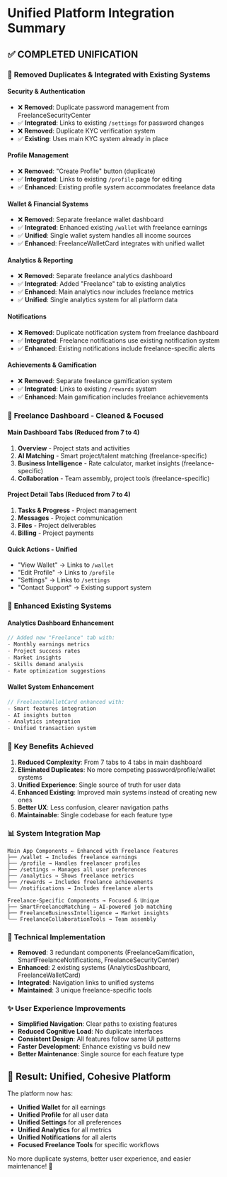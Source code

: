 # Unified Platform Integration Summary

## ✅ **COMPLETED UNIFICATION**

### 🔄 **Removed Duplicates & Integrated with Existing Systems**

#### **Security & Authentication**

- ❌ **Removed**: Duplicate password management from FreelanceSecurityCenter
- ✅ **Integrated**: Links to existing `/settings` for password changes
- ❌ **Removed**: Duplicate KYC verification system
- ✅ **Existing**: Uses main KYC system already in place

#### **Profile Management**

- ❌ **Removed**: "Create Profile" button (duplicate)
- ✅ **Integrated**: Links to existing `/profile` page for editing
- ✅ **Enhanced**: Existing profile system accommodates freelance data

#### **Wallet & Financial Systems**

- ❌ **Removed**: Separate freelance wallet dashboard
- ✅ **Integrated**: Enhanced existing `/wallet` with freelance earnings
- ✅ **Unified**: Single wallet system handles all income sources
- ✅ **Enhanced**: FreelanceWalletCard integrates with unified wallet

#### **Analytics & Reporting**

- ❌ **Removed**: Separate freelance analytics dashboard
- ✅ **Integrated**: Added "Freelance" tab to existing analytics
- ✅ **Enhanced**: Main analytics now includes freelance metrics
- ✅ **Unified**: Single analytics system for all platform data

#### **Notifications**

- ❌ **Removed**: Duplicate notification system from freelance dashboard
- ✅ **Integrated**: Freelance notifications use existing notification system
- ✅ **Enhanced**: Existing notifications include freelance-specific alerts

#### **Achievements & Gamification**

- ❌ **Removed**: Separate freelance gamification system
- ✅ **Integrated**: Links to existing `/rewards` system
- ✅ **Enhanced**: Main gamification includes freelance achievements

### 🎯 **Freelance Dashboard - Cleaned & Focused**

#### **Main Dashboard Tabs (Reduced from 7 to 4)**

1. **Overview** - Project stats and activities
2. **AI Matching** - Smart project/talent matching (freelance-specific)
3. **Business Intelligence** - Rate calculator, market insights (freelance-specific)
4. **Collaboration** - Team assembly, project tools (freelance-specific)

#### **Project Detail Tabs (Reduced from 7 to 4)**

1. **Tasks & Progress** - Project management
2. **Messages** - Project communication
3. **Files** - Project deliverables
4. **Billing** - Project payments

#### **Quick Actions - Unified**

- "View Wallet" → Links to `/wallet`
- "Edit Profile" → Links to `/profile`
- "Settings" → Links to `/settings`
- "Contact Support" → Existing support system

### 🌟 **Enhanced Existing Systems**

#### **Analytics Dashboard Enhancement**

```typescript
// Added new "Freelance" tab with:
- Monthly earnings metrics
- Project success rates
- Market insights
- Skills demand analysis
- Rate optimization suggestions
```

#### **Wallet System Enhancement**

```typescript
// FreelanceWalletCard enhanced with:
- Smart features integration
- AI insights button
- Analytics integration
- Unified transaction system
```

### 🚀 **Key Benefits Achieved**

1. **Reduced Complexity**: From 7 tabs to 4 tabs in main dashboard
2. **Eliminated Duplicates**: No more competing password/profile/wallet systems
3. **Unified Experience**: Single source of truth for user data
4. **Enhanced Existing**: Improved main systems instead of creating new ones
5. **Better UX**: Less confusion, clearer navigation paths
6. **Maintainable**: Single codebase for each feature type

### 📊 **System Integration Map**

```
Main App Components ← Enhanced with Freelance Features
├── /wallet → Includes freelance earnings
├── /profile → Handles freelancer profiles
├── /settings → Manages all user preferences
├── /analytics → Shows freelance metrics
├── /rewards → Includes freelance achievements
└── /notifications → Includes freelance alerts

Freelance-Specific Components → Focused & Unique
├── SmartFreelanceMatching → AI-powered job matching
├── FreelanceBusinessIntelligence → Market insights
└── FreelanceCollaborationTools → Team assembly
```

### 🔧 **Technical Implementation**

- **Removed**: 3 redundant components (FreelanceGamification, SmartFreelanceNotifications, FreelanceSecurityCenter)
- **Enhanced**: 2 existing systems (AnalyticsDashboard, FreelanceWalletCard)
- **Integrated**: Navigation links to unified systems
- **Maintained**: 3 unique freelance-specific tools

### ✨ **User Experience Improvements**

- **Simplified Navigation**: Clear paths to existing features
- **Reduced Cognitive Load**: No duplicate interfaces
- **Consistent Design**: All features follow same UI patterns
- **Faster Development**: Enhance existing vs build new
- **Better Maintenance**: Single source for each feature type

## 🎯 **Result: Unified, Cohesive Platform**

The platform now has:

- **Unified Wallet** for all earnings
- **Unified Profile** for all user data
- **Unified Settings** for all preferences
- **Unified Analytics** for all metrics
- **Unified Notifications** for all alerts
- **Focused Freelance Tools** for specific workflows

No more duplicate systems, better user experience, and easier maintenance! 🚀
